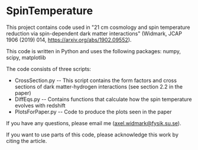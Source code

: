 # SpinTemperature

This project contains code used in "21 cm cosmology and spin temperature reduction via spin-dependent dark matter interactions"
(Widmark, JCAP 1906 (2019) 014, https://arxiv.org/abs/1902.09552).

This code is written in Python and uses the following packages: numpy, scipy, matplotlib

The code consists of three scripts:

* CrossSection.py -- This script contains the form factors and cross sections of dark matter-hydrogen interactions (see section 2.2 in the paper)
* DiffEqs.py -- Contains functions that calculate how the spin temperature evolves with redshift
* PlotsForPaper.py -- Code to produce the plots seen in the paper

If you have any questions, please email me (axel.widmark@fysik.su.se).

If you want to use parts of this code, please acknowledge this work by citing the article.
